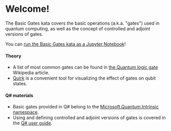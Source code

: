 # Welcome!

The Basic Gates kata covers the basic operations (a.k.a. "gates") used in quantum computing, as well as the concept of controlled and adjoint versions of gates.

You can [run the Basic Gates kata as a Jupyter Notebook](https://mybinder.org/v2/gh/Microsoft/QuantumKatas/main?filepath=BasicGates%2FBasicGates.ipynb)!

#### Theory

* A list of most common gates can be found in [the Quantum logic gate](https://en.wikipedia.org/wiki/Quantum_logic_gate) Wikipedia article.
* [Quirk](http://algassert.com/quirk) is a convenient tool for visualizing the effect of gates on qubit states.

#### Q# materials

* Basic gates provided in Q# belong to the [Microsoft.Quantum.Intrinsic namespace](https://docs.microsoft.com/qsharp/api/qsharp/microsoft.quantum.intrinsic).
* Using and defining controlled and adjoint versions of gates is covered in the [Q# user guide](https://docs.microsoft.com/azure/quantum/user-guide/language/expressions/functorapplication).
